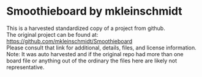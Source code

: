 
# Smoothieboard by mkleinschmidt  
This is a harvested standardized copy of a project from github.  
The original project can be found at:  
https://github.com/mkleinschmidt/Smoothieboard  
Please consult that link for additional, details, files, and license information.  
Note: It was auto harvested and if the original repo had more than one board file or anything out of the ordinary the files here are likely not representative.  
    